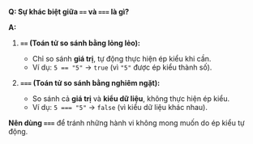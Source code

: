 **Q: Sự khác biệt giữa `==` và `===` là gì?**

**A:**  
1. **`==` (Toán tử so sánh bằng lỏng lẻo):**  
   - Chỉ so sánh **giá trị**, tự động thực hiện ép kiểu khi cần.  
   - Ví dụ: `5 == "5"` → `true` (vì `"5"` được ép kiểu thành số).

2. **`===` (Toán tử so sánh bằng nghiêm ngặt):**  
   - So sánh cả **giá trị** và **kiểu dữ liệu**, không thực hiện ép kiểu.  
   - Ví dụ: `5 === "5"` → `false` (vì kiểu dữ liệu khác nhau).

**Nên dùng `===`** để tránh những hành vi không mong muốn do ép kiểu tự động.